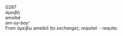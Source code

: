 <body>
  <p>G287<br>  ἀμοιβή  <br> amoibē  <br><i>am-oy-bay‘ </i><br>From   ἀμείβω    ameibō   (to <i>exchange</i>); <i>requital:</i> - requite.<br></p>
 </body>